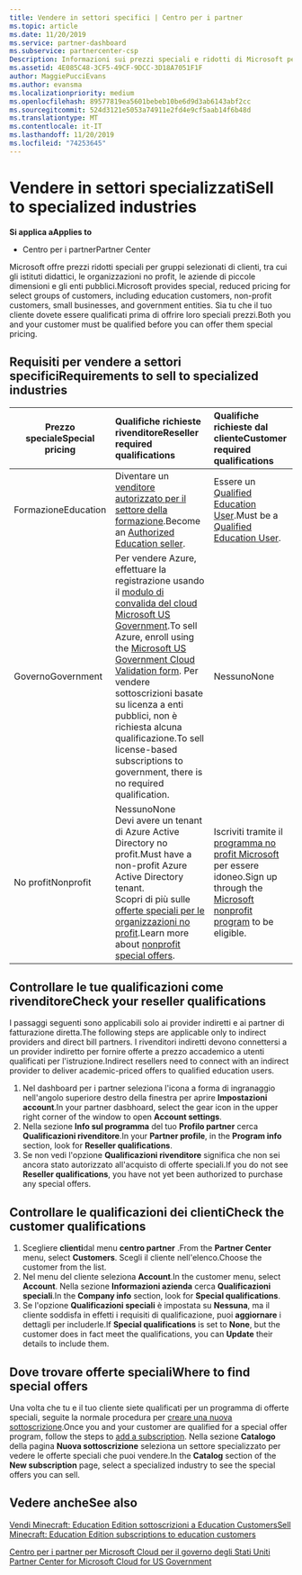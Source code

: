 ```yaml
---
title: Vendere in settori specifici | Centro per i partner
ms.topic: article
ms.date: 11/20/2019
ms.service: partner-dashboard
ms.subservice: partnercenter-csp
Description: Informazioni sui prezzi speciali e ridotti di Microsoft per determinati gruppi di clienti, inclusi i clienti dell'istruzione, i clienti senza scopo di lucro e gli utenti governativi.
ms.assetid: 4E085C48-3CF5-49CF-9DCC-3D18A7051F1F
author: MaggiePucciEvans
ms.author: evansma
ms.localizationpriority: medium
ms.openlocfilehash: 89577819ea5601bebeb10be6d9d3ab6143abf2cc
ms.sourcegitcommit: 524d3121e5053a74911e2fd4e9cf5aab14f6b48d
ms.translationtype: MT
ms.contentlocale: it-IT
ms.lasthandoff: 11/20/2019
ms.locfileid: "74253645"
---
```

# <a name="sell-to-specialized-industries"></a><span data-ttu-id="f7871-103">Vendere in settori specializzati</span><span class="sxs-lookup"><span data-stu-id="f7871-103">Sell to specialized industries</span></span>

<span data-ttu-id="f7871-104">**Si applica a**</span><span class="sxs-lookup"><span data-stu-id="f7871-104">**Applies to**</span></span>

-  <span data-ttu-id="f7871-105">Centro per i partner</span><span class="sxs-lookup"><span data-stu-id="f7871-105">Partner Center</span></span>

<span data-ttu-id="f7871-106">Microsoft offre prezzi ridotti speciali per gruppi selezionati di clienti, tra cui gli istituti didattici, le organizzazioni no profit, le aziende di piccole dimensioni e gli enti pubblici.</span><span class="sxs-lookup"><span data-stu-id="f7871-106">Microsoft provides special, reduced pricing for select groups of customers, including education customers, non-profit customers, small businesses, and government entities.</span></span> <span data-ttu-id="f7871-107">Sia tu che il tuo cliente dovete essere qualificati prima di offrire loro speciali prezzi.</span><span class="sxs-lookup"><span data-stu-id="f7871-107">Both you and your customer must be qualified before you can offer them special pricing.</span></span> 

## <a name="requirements-to-sell-to-specialized-industries"></a><span data-ttu-id="f7871-108">Requisiti per vendere a settori specifici</span><span class="sxs-lookup"><span data-stu-id="f7871-108">Requirements to sell to specialized industries</span></span>

|<span data-ttu-id="f7871-109">**Prezzo speciale**</span><span class="sxs-lookup"><span data-stu-id="f7871-109">**Special pricing**</span></span>   |<span data-ttu-id="f7871-110">**Qualifiche richieste rivenditore**</span><span class="sxs-lookup"><span data-stu-id="f7871-110">**Reseller required qualifications**</span></span>   |<span data-ttu-id="f7871-111">**Qualifiche richieste dal cliente**</span><span class="sxs-lookup"><span data-stu-id="f7871-111">**Customer required qualifications**</span></span>   |
|----------------------------|:---------------------------------|:------------------------------------------|
|<span data-ttu-id="f7871-112">Formazione</span><span class="sxs-lookup"><span data-stu-id="f7871-112">Education</span></span>   |<span data-ttu-id="f7871-113">Diventare un [venditore autorizzato per il settore della formazione](https://www.mepn.com).</span><span class="sxs-lookup"><span data-stu-id="f7871-113">Become an [Authorized Education seller](https://www.mepn.com).</span></span>   | <span data-ttu-id="f7871-114">Essere un [Qualified Education User](https://www.microsoftvolumelicensing.com/DocumentSearch.aspx?Mode=3&DocumentTypeId=7).</span><span class="sxs-lookup"><span data-stu-id="f7871-114">Must be a [Qualified Education User](https://www.microsoftvolumelicensing.com/DocumentSearch.aspx?Mode=3&DocumentTypeId=7).</span></span>   |
|<span data-ttu-id="f7871-115">Governo</span><span class="sxs-lookup"><span data-stu-id="f7871-115">Government</span></span>   |<span data-ttu-id="f7871-116">Per vendere Azure, effettuare la registrazione usando il [modulo di convalida del cloud Microsoft US Government](https://azuregov.microsoft.com/csp).</span><span class="sxs-lookup"><span data-stu-id="f7871-116">To sell Azure, enroll using the [Microsoft US Government Cloud Validation form](https://azuregov.microsoft.com/csp).</span></span> <span data-ttu-id="f7871-117">Per vendere sottoscrizioni basate su licenza a enti pubblici, non è richiesta alcuna qualificazione.</span><span class="sxs-lookup"><span data-stu-id="f7871-117">To sell license-based subscriptions to government, there is no required qualification.</span></span>|   <span data-ttu-id="f7871-118">Nessuno</span><span class="sxs-lookup"><span data-stu-id="f7871-118">None</span></span>|
|<span data-ttu-id="f7871-119">No profit</span><span class="sxs-lookup"><span data-stu-id="f7871-119">Nonprofit</span></span>  |<span data-ttu-id="f7871-120">Nessuno</span><span class="sxs-lookup"><span data-stu-id="f7871-120">None</span></span><br><span data-ttu-id="f7871-121">Devi avere un tenant di Azure Active Directory no profit.</span><span class="sxs-lookup"><span data-stu-id="f7871-121">Must have a non-profit Azure Active Directory tenant.</span></span><br><span data-ttu-id="f7871-122">Scopri di più sulle [offerte speciali per le organizzazioni no profit](https://assetsprod.microsoft.com/mpn/nonprofit-skus-in-csp-faq.pdf).</span><span class="sxs-lookup"><span data-stu-id="f7871-122">Learn more about [nonprofit special offers](https://assetsprod.microsoft.com/mpn/nonprofit-skus-in-csp-faq.pdf).</span></span>   |<span data-ttu-id="f7871-123">Iscriviti tramite il [programma no profit Microsoft](https://nonprofit.microsoft.com/#/register) per essere idoneo.</span><span class="sxs-lookup"><span data-stu-id="f7871-123">Sign up through the [Microsoft nonprofit program](https://nonprofit.microsoft.com/#/register) to be eligible.</span></span>   |


## <a name="check-your-reseller-qualifications"></a><span data-ttu-id="f7871-124">Controllare le tue qualificazioni come rivenditore</span><span class="sxs-lookup"><span data-stu-id="f7871-124">Check your reseller qualifications</span></span>

<span data-ttu-id="f7871-125">I passaggi seguenti sono applicabili solo ai provider indiretti e ai partner di fatturazione diretta.</span><span class="sxs-lookup"><span data-stu-id="f7871-125">The following steps are applicable only to indirect providers and direct bill partners.</span></span> <span data-ttu-id="f7871-126">I rivenditori indiretti devono connettersi a un provider indiretto per fornire offerte a prezzo accademico a utenti qualificati per l'istruzione.</span><span class="sxs-lookup"><span data-stu-id="f7871-126">Indirect resellers need to connect with an indirect provider to deliver academic-priced offers to qualified education users.</span></span> 

1.  <span data-ttu-id="f7871-127">Nel dashboard per i partner seleziona l'icona a forma di ingranaggio nell'angolo superiore destro della finestra per aprire **Impostazioni account**.</span><span class="sxs-lookup"><span data-stu-id="f7871-127">In your partner dasbhoard, select the gear icon in the upper right corner of the window to open **Account settings**.</span></span>
2.  <span data-ttu-id="f7871-128">Nella sezione **Info sul programma** del tuo **Profilo partner** cerca **Qualificazioni rivenditore**.</span><span class="sxs-lookup"><span data-stu-id="f7871-128">In your **Partner profile**, in the **Program info** section, look for **Reseller qualifications**.</span></span>
3.  <span data-ttu-id="f7871-129">Se non vedi l'opzione **Qualificazioni rivenditore** significa che non sei ancora stato autorizzato all'acquisto di offerte speciali.</span><span class="sxs-lookup"><span data-stu-id="f7871-129">If you do not see **Reseller qualifications**, you have not yet been authorized to purchase any special offers.</span></span>

## <a name="check-the-customer-qualifications"></a><span data-ttu-id="f7871-130">Controllare le qualificazioni dei clienti</span><span class="sxs-lookup"><span data-stu-id="f7871-130">Check the customer qualifications</span></span>

1.  <span data-ttu-id="f7871-131">Scegliere **clienti**dal menu **centro partner** .</span><span class="sxs-lookup"><span data-stu-id="f7871-131">From the **Partner Center** menu, select **Customers**.</span></span> <span data-ttu-id="f7871-132">Scegli il cliente nell'elenco.</span><span class="sxs-lookup"><span data-stu-id="f7871-132">Choose the customer from the list.</span></span>
2.  <span data-ttu-id="f7871-133">Nel menu del cliente seleziona **Account**.</span><span class="sxs-lookup"><span data-stu-id="f7871-133">In the customer menu, select **Account**.</span></span> <span data-ttu-id="f7871-134">Nella sezione **Informazioni azienda** cerca **Qualificazioni speciali**.</span><span class="sxs-lookup"><span data-stu-id="f7871-134">In the **Company info** section, look for **Special qualifications**.</span></span>
3.  <span data-ttu-id="f7871-135">Se l'opzione **Qualificazioni speciali** è impostata su **Nessuna**, ma il cliente soddisfa in effetti i requisiti di qualificazione, puoi **aggiornare** i dettagli per includerle.</span><span class="sxs-lookup"><span data-stu-id="f7871-135">If **Special qualifications** is set to **None**, but the customer does in fact meet the qualifications, you can **Update** their details to include them.</span></span>

## <a name="where-to-find-special-offers"></a><span data-ttu-id="f7871-136">Dove trovare offerte speciali</span><span class="sxs-lookup"><span data-stu-id="f7871-136">Where to find special offers</span></span>

<span data-ttu-id="f7871-137">Una volta che tu e il tuo cliente siete qualificati per un programma di offerte speciali, seguite la normale procedura per [creare una nuova sottoscrizione](create-a-new-subscription.md).</span><span class="sxs-lookup"><span data-stu-id="f7871-137">Once you and your customer are qualified for a special offer program, follow the steps to [add a subscription](create-a-new-subscription.md).</span></span> <span data-ttu-id="f7871-138">Nella sezione **Catalogo** della pagina **Nuova sottoscrizione** seleziona un settore specializzato per vedere le offerte speciali che puoi vendere.</span><span class="sxs-lookup"><span data-stu-id="f7871-138">In the **Catalog** section of the **New subscription** page, select a specialized industry to see the special offers you can sell.</span></span>

## <a name="see-also"></a><span data-ttu-id="f7871-139">Vedere anche</span><span class="sxs-lookup"><span data-stu-id="f7871-139">See also</span></span>

[<span data-ttu-id="f7871-140">Vendi Minecraft: Education Edition sottoscrizioni a Education Customers</span><span class="sxs-lookup"><span data-stu-id="f7871-140">Sell Minecraft: Education Edition subscriptions to education customers</span></span>](minecraft-subscriptions.md)

[<span data-ttu-id="f7871-141">Centro per i partner per Microsoft Cloud per il governo degli Stati Uniti</span><span class="sxs-lookup"><span data-stu-id="f7871-141"> Partner Center for Microsoft Cloud for US Government</span></span>](partner-center-for-microsoft-us-govt-cloud.md)


 

 

 



